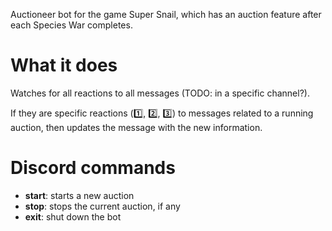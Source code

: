 Auctioneer bot for the game Super Snail, which has an auction feature after each Species War completes.

# What it does

Watches for all reactions to all messages (TODO: in a specific channel?).

If they are specific reactions (:one:, :two:, :three:) to messages related to a running auction, then updates the message with the new information.

# Discord commands

* **start**: starts a new auction
* **stop**: stops the current auction, if any
* **exit**: shut down the bot

